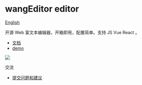 # wangEditor editor

[English](./README-en.md)

开源 Web 富文本编辑器，开箱即用，配置简单。支持 JS Vue React 。

- [文档](https://www.wangeditor.com/)
- [demo](https://www.wangeditor.com/demo/)

![](../../docs/images/editor.png)

交流
- [提交问题和建议](https://github.com/cycleccc/wangEditor-next/issues)